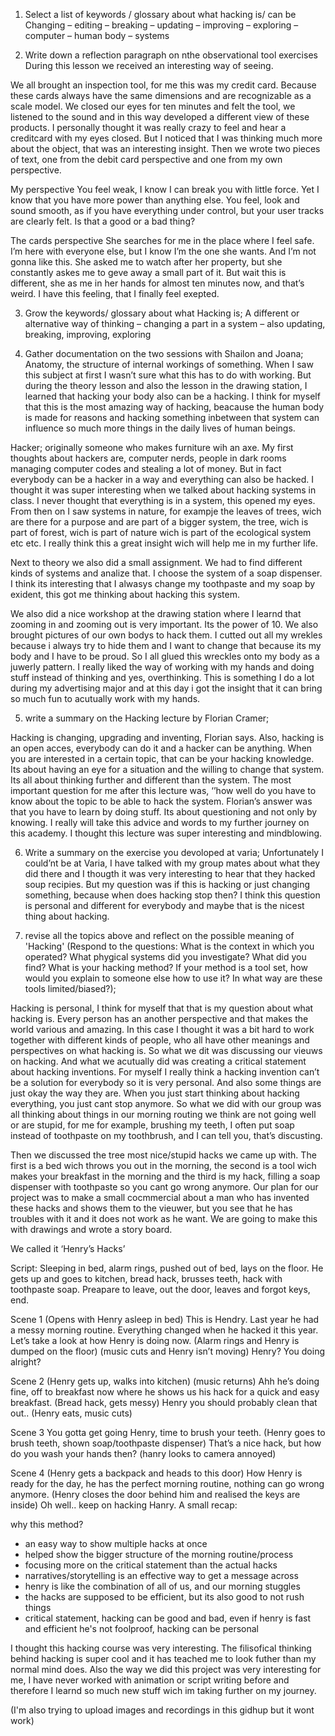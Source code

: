 1.	Select a list of keywords / glossary about what hacking is/ can be
Changing – editing – breaking – updating – improving – exploring – computer – human body – systems 

2.	Write down a reflection paragraph on nthe observational tool exercises
During this lesson we received an interesting way of seeing. 

We all brought an inspection tool, for me this was my credit card. Because these cards always have the same dimensions and are recognizable as a scale model. We closed our eyes for ten minutes and felt the tool, we listened to the sound and in this way developed a different view of these products. I personally thought it was really crazy to feel and hear a creditcard with my eyes closed. But I noticed that I was thinking much more about the object, that was an interesting insight. Then we wrote two pieces of text, one from the debit card perspective and one from my own perspective.

My perspective
You feel weak, I know I can break you with little force. Yet I know that you have more power than anything else. You feel, look and sound smooth, as if you have everything under control, but your user tracks are clearly felt. Is that a good or a bad thing?

The cards perspective
She searches for me in the place where I feel safe. I’m here with everyone else, but I know I’m the one she wants. And I’m not gonna like this. She asked me to watch after her property, but she constantly askes me to geve away a small part of it.
But wait this is different, she as me in her hands for almost ten minutes now, and that’s weird. I have this feeling, that I finally feel exepted.

3.	Grow the keywords/ glossary about what Hacking is;
A different or alternative way of thinking – changing a part in a system – also updating, breaking, improving, exploring 

4.	Gather documentation on the two sessions with Shailon and Joana;
Anatomy, the structure of internal workings of something. When I saw this subject at first I wasn’t sure what this has to do with working. But during the theory lesson and also the lesson in the drawing station, I learned that hacking your body also can be a hacking. I think for myself that this is the most amazing way of hacking, beacause the human body is made for reasons and hacking something inbetween that system can influence so much more things in the daily lives of human beings.

Hacker; originally someone who makes furniture wih an axe.
My first thoughts about hackers are, computer nerds, people in dark rooms managing computer codes and stealing a lot of money. But in fact everybody can be a hacker in a way and everything can also be hacked. I thought it was super interesting when we talked about hacking systems in class. I never thought that everything is in a system, this opened my eyes. From then on I saw systems in nature, for exampje the leaves of trees, wich are there for a purpose and are part of a bigger system, the tree, wich is part of forest, wich is part of nature wich is part of the ecological system etc etc. I really think this a great insight wich will help me in my further life.

Next to theory we also did a small assignment. We had to find different kinds of systems and analize that. I choose the system of a soap dispenser. I think its interesting that I alwasys change my toothpaste and my soap by exident, this got me thinking about hacking this system. 

We also did a nice workshop at the drawing station where I learnd that zooming in and zooming out is very important. Its the power of 10. We also brought pictures of our own bodys to hack them. I cutted out all my wrekles because i always try to hide them and I want to change that because its my body and I have to be proud. So I all glued this wreckles onto my body as a juwerly pattern. I really liked the way of working with my hands and doing stuff instead of thinking and yes, overthinking. This is something I do a lot during my advertising major and at this day i got the insight that it can bring so much fun to acutually work with my hands.

5.	write a summary on the Hacking lecture by Florian Cramer;

Hacking is changing, upgrading and inventing, Florian says.
Also, hacking is an open acces, everybody can do it and a hacker can be anything.
When you are interested in a certain topic, that can be your hacking knowledge.
Its about having an eye for a situation and the willing to change that system.
Its all about thinking further and different than the system.
The most important question for me after this lecture was, ‘’how well do you have to know about the topic to be able to hack the system. Florian’s answer was that you have to learn by doing stuff. Its about questioning and not only by knowing. I really will take this advice and words to my further journey on this academy. I thought this lecture was super interesting and mindblowing.

6.	Write a summary on the exercise you devoloped at varia;
Unfortunately I could’nt be at Varia, I have talked with my group mates about what they did there and I thougth it was very interesting to hear that they hacked soup recipies. But my question was if this is hacking or just changing something, because when does hacking stop then? I think this question is personal and different for everybody and maybe that is the nicest thing about hacking.

7.	revise all the topics above and reflect on the possible meaning of 'Hacking' (Respond to the questions: What is the context in which you operated? What phygical systems did you investigate? What did you find? What is your hacking method? If your method is a tool set, how would you explain to someone else how to use it? In what way are these tools limited/biased?);

Hacking is personal, I think for myself that that is my question about what hacking is.
Every person has an another perspective and that makes the world various and amazing. In this case I thought it was a bit hard to work together with different kinds of people, who all have other meanings and perspectives on what hacking is. So what we dit was discussing our vieuws on hacking. And what we acutually did was creating a critical statement about hacking inventions. For myself I really think a hacking invention can’t be a solution for everybody so it is very personal. And also some things are just okay the way they are. When you just start thinking about hacking everything, you just cant stop anymore. So what we did with our group was all thinking about things in our morning routing we think are not going well or are stupid, for me for example, brushing my teeth, I often put soap instead of toothpaste on my toothbrush, and I can tell you, that’s discusting.

Then we discussed the tree most nice/stupid hacks we came up with. The first is a bed wich throws you out in the morning, the second is a tool wich makes your breakfast in the morning and the third is my hack, filling a soap dispenser with toothpaste so you cant go wrong anymore. Our plan for our project was to make a small cocmmercial about a man who has invented these hacks and shows them to the vieuwer, but you see that he has troubles with it and it does not work as he want. We are going to make this with drawings and wrote a story board.

We called it ‘Henry’s Hacks’

Script:
Sleeping in bed, alarm rings, pushed out of bed, lays on the floor.
He gets up and goes to kitchen, bread hack, brusses teeth, hack with toothpaste soap. Preapare to leave, out the door, leaves and forgot keys, end.

Scene 1
(Opens with Henry asleep in bed)
This is Hendry. Last year he had a messy morning routine. Everything changed when he hacked it this year. Let’s take a look at how Henry is doing now. 
(Alarm rings and Henry is dumped on the floor) (music cuts and Henry isn’t moving)
Henry? You doing alright?

Scene 2
(Henry gets up, walks into kitchen) (music returns)
Ahh he’s doing fine, off to breakfast now where he shows us his hack for a quick and easy breakfast. (Bread hack, gets messy) 
Henry you should probably clean that out..
(Henry eats, music cuts)

Scene 3
You gotta get going Henry, time to brush your teeth.
(Henry goes to brush teeth, shown soap/toothpaste dispenser)
That’s a nice hack, but how do you wash your hands then? (hanry looks to camera annoyed)

Scene 4
(Henry gets a backpack and heads to this door)
How Henry is ready for the day, he has the perfect morning routine, nothing can go wrong anymore.
(Henry closes the door behind him and realised the keys are inside)
Oh well.. keep on hacking Hanry.
A small recap:

why this method?
  - an easy way to show multiple hacks at once
  - helped show the bigger structure of the morning routine/process
  - focusing more on the critical statement than the actual hacks
  - narratives/storytelling is an effective way to get a message across
  - henry is like the combination of all of us, and our morning stuggles
  - the hacks are supposed to be efficient, but its also good to not rush things
  - critical statement, hacking can be good and bad, even if henry is fast and efficient he's not foolproof, hacking can be personal

I thought this hacking course was very interesting. The filisofical thinking behind hacking is super cool and it has teached me to look futher than my normal mind does. Also the way we did this project was very interesting for me, I have never worked with animation or script writing before and therefore I learnd so much new stuff wich im taking further on my journey.


(I'm also trying to upload images and recordings in this gidhup but it wont work)




